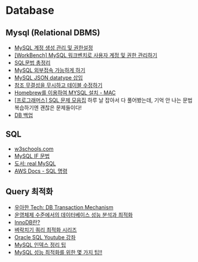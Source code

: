 # Database

## Mysql (Relational DBMS)

- [MySQL 계정 생성 관리 및 권한설정](https://2dubbing.tistory.com/13)
- [[WorkBench] MySQL 워크벤치로 사용자 계정 및 권한 관리하기](https://dololak.tistory.com/461)
- [SQL문법 총정리](http://tcpschool.com/mysql/intro)
- [MySQL 외부접속 가능하게 하기](https://walkingfox.tistory.com/66)
- [MySQL JSON datatype 삽입](https://riptutorial.com/ko/mysql/example/10143/간단한-json-삽입)
- [참조 무결성을 무시하고 테이블 수정하기](https://blog.naver.com/parkjy76/30109075963)
- [Homebrew를 이용하여 MYSQL 설치 - MAC](https://devyurim.github.io/data%20base/mysql/2018/08/13/mysql-1.html)
- [[프로그래머스] SQL 문제 모음집](https://programmers.co.kr/learn/challenges?tab=sql_practice_kit) 하루 날 잡아서 다 풀어봤는데, 기억 안 나는 문법 복습하기엔 괜찮은 문제들이다!
- [DB 백업](https://kkamikoon.tistory.com/173)

## SQL

- [w3schools.com](https://www.w3schools.com/sql/default.asp)
- [MySQL IF 문법](https://duveen.tistory.com/16)
- [도서: real MySQL](https://book.naver.com/bookdb/book_detail.nhn?bid=6886962)
- [AWS Docs - SQL 명령](https://docs.aws.amazon.com/ko_kr/redshift/latest/dg/c_SQL_commands.html)

## Query 최적화

- [우아한 Tech: DB Transaction Mechanism](https://www.youtube.com/watch?v=ImvYNlF_saE)
- [운영체제 수준에서의 데이터베이스 성능 분석과 최적화](https://www.youtube.com/watch?v=QfBuEj0Vf4c)
- [InnoDB란?](https://joridari.tistory.com/15)
- [벼락치기 쿼리 최적화 시리즈](https://idea-sketch.tistory.com/51?category=547413)
- [Oracle SQL Youtube 강좌](https://www.youtube.com/watch?v=pGlkIFrY9QY&list=PLq8wAnVUcTFVq7RD1kuUwkdWabxvDGzfu)
- [MySQL 인덱스 정리 팁](https://jojoldu.tistory.com/243)
- [MySQL 성능 최적화를 위한 몇 가지 팁!!](https://gywn.net/2012/09/mysql-tuning/)
